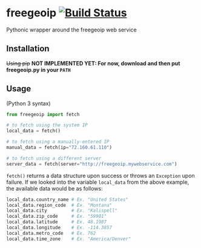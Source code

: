 # freegeoip [![Build Status](https://travis-ci.org/life-in-messiah/freegeoip.svg?branch=master)](https://travis-ci.org/life-in-messiah/freegeoip)
Pythonic wrapper around the freegeoip web service

## Installation
~~Using pip~~ **NOT IMPLEMENTED YET: For now, download and then put freegeoip.py in your `PATH`**

## Usage
(Python 3 syntax)
```python
from freegeoip import fetch

# to fetch using the system IP
local_data = fetch()

# to fetch using a manually-entered IP
manual_data = fetch(ip="72.160.61.110")

# to fetch using a different server
server_data = fetch(server="http://freegeoip.mywebservice.com")
```

`fetch()` returns a data structure upon success or throws an `Exception` upon failure.  If we looked into the variable `local_data` from the above example, the available data would be as follows:
```python
local_data.country_name # Ex. "United States"
local_data.region_code  # Ex. "Montana"
local_data.city         # Ex. "Kalispell"
local_data.zip_code     # Ex. "59901"
local_data.latitude     # Ex. 48.1987
local_data.longitude    # Ex. -114.3857
local_data.metro_code   # Ex. 762
local_data.time_zone    # Ex. "America/Denver"
```
